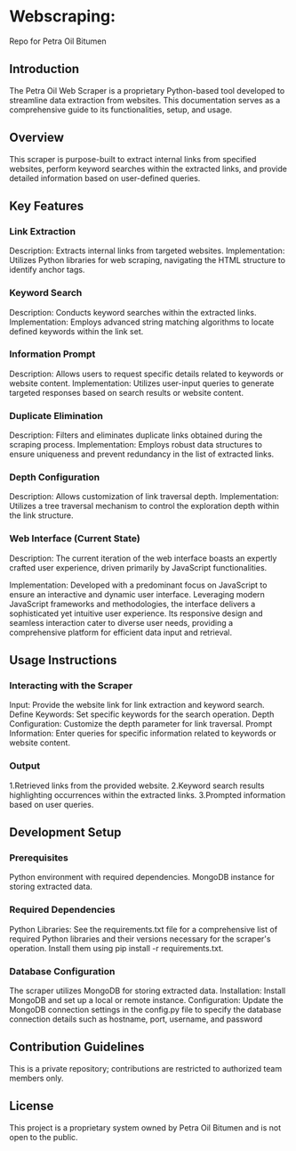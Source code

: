 # Webscraping:
Repo for Petra Oil Bitumen 

## Introduction
The Petra Oil Web Scraper is a proprietary Python-based tool developed to streamline data extraction from websites. This documentation serves as a comprehensive guide to its functionalities, setup, and usage.

## Overview
This scraper is purpose-built to extract internal links from specified websites, perform keyword searches within the extracted links, and provide detailed information based on user-defined queries.

## Key Features
### Link Extraction
Description: Extracts internal links from targeted websites.
Implementation: Utilizes Python libraries for web scraping, navigating the HTML structure to identify anchor tags.

### Keyword Search
Description: Conducts keyword searches within the extracted links.
Implementation: Employs advanced string matching algorithms to locate defined keywords within the link set.

### Information Prompt
Description: Allows users to request specific details related to keywords or website content.
Implementation: Utilizes user-input queries to generate targeted responses based on search results or website content.

### Duplicate Elimination
Description: Filters and eliminates duplicate links obtained during the scraping process.
Implementation: Employs robust data structures to ensure uniqueness and prevent redundancy in the list of extracted links.

### Depth Configuration
Description: Allows customization of link traversal depth.
Implementation: Utilizes a tree traversal mechanism to control the exploration depth within the link structure.

### Web Interface (Current State)
Description: The current iteration of the web interface boasts an expertly crafted user experience, driven primarily by JavaScript functionalities.

Implementation: Developed with a predominant focus on JavaScript to ensure an interactive and dynamic user interface. Leveraging modern JavaScript frameworks and methodologies, the interface delivers a sophisticated yet intuitive user experience. Its responsive design and seamless interaction cater to diverse user needs, providing a comprehensive platform for efficient data input and retrieval.
## Usage Instructions

### Interacting with the Scraper
Input: Provide the website link for link extraction and keyword search.
Define Keywords: Set specific keywords for the search operation.
Depth Configuration: Customize the depth parameter for link traversal.
Prompt Information: Enter queries for specific information related to keywords or website content.

### Output
1.Retrieved links from the provided website.
2.Keyword search results highlighting occurrences within the extracted links.
3.Prompted information based on user queries.

## Development Setup
### Prerequisites
Python environment with required dependencies.
MongoDB instance for storing extracted data.

### Required Dependencies
Python Libraries: See the requirements.txt file for a comprehensive list of required Python libraries and their versions necessary for the scraper's operation. Install them using pip install -r requirements.txt.

### Database Configuration
The scraper utilizes MongoDB for storing extracted data.
Installation: Install MongoDB and set up a local or remote instance.
Configuration: Update the MongoDB connection settings in the config.py file to specify the database connection details such as hostname, port, username, and password

## Contribution Guidelines
This is a private repository; contributions are restricted to authorized team members only.
## License
This project is a proprietary system owned by Petra Oil Bitumen and is not open to the public.

